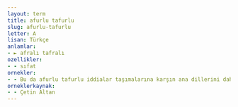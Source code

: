 ```yaml
---
layout: term
title: afurlu tafurlu
slug: afurlu-tafurlu
letter: A
lisan: Türkçe
anlamlar:
- ► afralı tafralı
ozellikler:
- - sıfat
ornekler:
- - Bu da afurlu tafurlu iddialar taşımalarına karşın ana dillerini dahi ne kadar kötü kullandıklarının bilincine bir türlü varamamalarından hemen anlaşılmaktadır.
orneklerkaynak:
- - Çetin Altan
---
```

